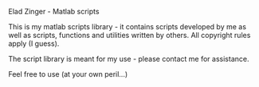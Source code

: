 Elad Zinger - Matlab scripts

This is my matlab scripts library - it contains scripts developed by me as well as scripts, functions and utilities written by others. All copyright rules apply (I guess).

The script library is meant for my use  - please contact me for assistance. 

Feel free to use (at your own peril...)
